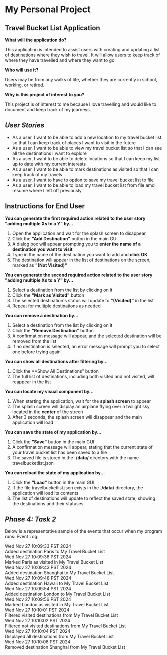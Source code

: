 # My Personal Project

## Travel Bucket List Application

**What will the application do?**

This application is intended to assist users with creating and updating a list of destinations where they wish to travel. It will allow users to keep track of where they have travelled and where they want to go.

**Who will use it?**

Users may be from any walks of life, whether they are currently in school, working, or retired.

**Why is this project of interest to you?**

This project is of interest to me because I love travelling and would like to document and keep track of my journeys. 


## *User Stories* ##
- As a user, I want to be able to add a new location to my travel bucket list so that I can keep track of places I want to visit in the future
- As a user, I want to be able to view my travel bucket list so that I can see all the destinations I want to explore
- As a user, I want to be able to delete locations so that I can keep my list up to date with my current interests
- As a user, I want to be able to mark destinations as visited so that I can keep track of my travels
- As a user, I want to have to option to save my travel bucket list to file
- As a user, I want to be able to load my travel bucket list from file amd resume where I left off previously

## Instructions for End User ##
**You can generate the first required action related to the user story "adding multiple Xs to a Y" by...**
1. Open the application and wait for the splash screen to disappear
2. Click the **"Add Destination"** button in the main GUI
3. A dialog box will appear prompting you to **enter the name of a destination you want to visit**
4. Type in the name of the destination you want to add and **click OK**
5. The destination will appear in the list of destinations on the screen, marked as **"(Not Visited)"**

**You can generate the second required action related to the user story "adding multiple Xs to a Y" by...**
1. Select a destination from the list by clicking on it
2. Click the **"Mark as Visited"** button
3. The selected destination's status will update to **"(Visited)"** in the list
4. Repeat for multiple destinations as needed

**You can remove a destination by...**
1. Select a destination from the list by clicking on it
2. Click the **"Remove Destination"** button
3. A confirmation message will appear, and the selected destination will be removed from the list
4. If no destination is selected, an error message will prompt you to select one before trying again

**You can show all destinations after filtering by...**
1. Click the **Show All Destinations" button
2. The full list of destinations, including both visited and not visited, will reappear in the list

**You can locate my visual component by...**
1. When starting the application, wait for the **splash screen** to appear
2. The splash screen will display an airplane flying over a twilight sky located in the **center** of the streen
3. After 3 seconds, the splash screen will disappear and the main application will load

**You can save the state of my application by...**
1. Click the **"Save"** button in the main GUI
2. A confirmation message will appear, stating that the current state of your travel bucket list has been saved to a file
3. The saved file is stored in the **./data/** directory with the name travelbucketlist.json

**You can reload the state of my application by...**
1. Click the **"Load"** button in the main GUI
2. If the file travelbucketlist.json exists in the **./data/** directory, the application will load its contents
3. The list of destinations will update to reflect the saved state, showing the destinations and their statuses

## *Phase 4: Task 2* ##
Below is a representative sample of the events that occur when my program runs:
Event Log:  

Wed Nov 27 10:09:33 PST 2024  
Added destination Paris to My Travel Bucket List  
Wed Nov 27 10:09:36 PST 2024  
Marked Paris as visited in My Travel Bucket List  
Wed Nov 27 10:09:43 PST 2024  
Added destination Shanghai to My Travel Bucket List  
Wed Nov 27 10:09:48 PST 2024  
Added destination Hawaii to My Travel Bucket List  
Wed Nov 27 10:09:54 PST 2024  
Added destination London to My Travel Bucket List  
Wed Nov 27 10:09:56 PST 2024  
Marked London as visited in My Travel Bucket List  
Wed Nov 27 10:10:01 PST 2024  
Filtered visited destinations from My Travel Bucket List  
Wed Nov 27 10:10:02 PST 2024  
Filtered not visited destinations from My Travel Bucket List  
Wed Nov 27 10:10:04 PST 2024  
Displayed all destinations from My Travel Bucket List  
Wed Nov 27 10:10:06 PST 2024  
Removed destination Shanghai from My Travel Bucket List